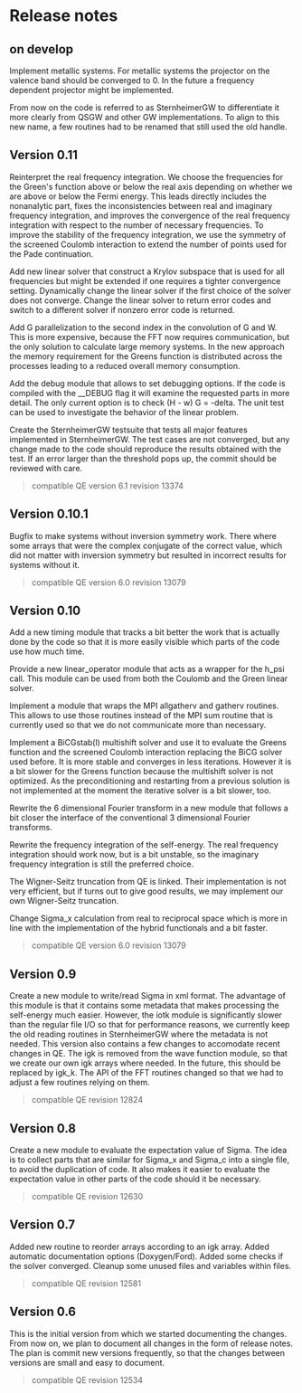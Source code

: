 Release notes
=============

on develop
----------

Implement metallic systems. For metallic systems the projector on the valence
band should be converged to 0. In the future a frequency dependent projector
might be implemented.

From now on the code is referred to as SternheimerGW to differentiate it more
clearly from QSGW and other GW implementations. To align to this new name, a
few routines had to be renamed that still used the old handle.

Version 0.11
------------

Reinterpret the real frequency integration. We choose the frequencies for the
Green's function above or below the real axis depending on whether we are above
or below the Fermi energy. This leads directly includes the nonanalytic part,
fixes the inconsistencies between real and imaginary frequency integration, and
improves the convergence of the real frequency integration with respect to the
number of necessary frequencies. To improve the stability of the frequency
integration, we use the symmetry of the screened Coulomb interaction to extend
the number of points used for the Pade continuation.

Add new linear solver that construct a Krylov subspace that is used for all
frequencies but might be extended if one requires a tighter convergence setting.
Dynamically change the linear solver if the first choice of the solver does
not converge. Change the linear solver to return error codes and switch to
a different solver if nonzero error code is returned.

Add G parallelization to the second index in the convolution of G and W. This
is more expensive, because the FFT now requires communication, but the only
solution to calculate large memory systems. In the new approach the memory
requirement for the Greens function is distributed across the processes leading
to a reduced overall memory consumption.

Add the debug module that allows to set debugging options. If the code is
compiled with the \_\_DEBUG flag it will examine the requested parts in more
detail. The only current option is to check (H - w) G = -delta. The unit
test can be used to investigate the behavior of the linear problem.

Create the SternheimerGW testsuite that tests all major features implemented
in SternheimerGW. The test cases are not converged, but any change made to the
code should reproduce the results obtained with the test. If an error larger
than the threshold pops up, the commit should be reviewed with care.
> compatible QE version 6.1 revision 13374

Version 0.10.1
--------------

Bugfix to make systems without inversion symmetry work. There where some arrays
that were the complex conjugate of the correct value, which did not matter with
inversion symmetry but resulted in incorrect results for systems without it.
> compatible QE version 6.0 revision 13079


Version 0.10
------------

Add a new timing module that tracks a bit better the work that is actually done
by the code so that it is more easily visible which parts of the code use how
much time.

Provide a new linear_operator module that acts as a wrapper for the h_psi call.
This module can be used from both the Coulomb and the Green linear solver.

Implement a module that wraps the MPI allgatherv and gatherv routines. This
allows to use those routines instead of the MPI sum routine that is currently
used so that we do not communicate more than necessary.

Implement a BiCGstab(l) multishift solver and use it to evaluate the Greens
function and the screened Coulomb interaction replacing the BiCG solver used
before. It is more stable and converges in less iterations. However it is a
bit slower for the Greens function because the multishift solver is not
optimized. As the preconditioning and restarting from a previous solution is
not implemented at the moment the iterative solver is a bit slower, too.

Rewrite the 6 dimensional Fourier transform in a new module that follows a
bit closer the interface of the conventional 3 dimensional Fourier transforms.

Rewrite the frequency integration of the self-energy. The real frequency
integration should work now, but is a bit unstable, so the imaginary frequency
integration is still the preferred choice.

The Wigner-Seitz truncation from QE is linked. Their implementation is not
very efficient, but if turns out to give good results, we may implement our
own Wigner-Seitz truncation.

Change Sigma_x calculation from real to reciprocal space which is more in line
with the implementation of the hybrid functionals and a bit faster.
> compatible QE version 6.0 revision 13079

Version 0.9
-----------

Create a new module to write/read Sigma in xml format. The advantage of this
module is that it contains some metadata that makes processing the self-energy
much easier. However, the iotk module is significantly slower than the regular
file I/O so that for performance reasons, we currently keep the old reading
routines in SternheimerGW where the metadata is not needed.
This version also contains a few changes to accomodate recent changes in QE.
The igk is removed from the wave function module, so that we create our own
igk arrays where needed. In the future, this should be replaced by igk_k.
The API of the FFT routines changed so that we had to adjust a few routines
relying on them.
> compatible QE revision 12824


Version 0.8
-----------

Create a new module to evaluate the expectation value of Sigma.
The idea is to collect parts that are similar for Sigma_x and Sigma_c into
a single file, to avoid the duplication of code.
It also makes it easier to evaluate the expectation value in other parts of
the code should it be necessary.
> compatible QE revision 12630


Version 0.7
-----------

Added new routine to reorder arrays according to an igk array.
Added automatic documentation options (Doxygen/Ford).
Added some checks if the solver converged.
Cleanup some unused files and variables within files.
> compatible QE revision 12581


Version 0.6
-----------

This is the initial version from which we started documenting the changes.
From now on, we plan to document all changes in the form of release notes.
The plan is commit new versions frequently, so that the changes between
versions are small and easy to document.
> compatible QE revision 12534
